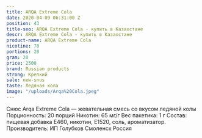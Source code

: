 ```yaml
---
title: ARQA Extreme Cola
date: 2020-04-09 06:31:00 Z
position: 43
title-seo: ARQA Extreme Cola - купить в Казахстане
descr: ARQA Extreme Cola - купить в Казахстане
product-name: ARQA Extreme Cola
nicotine: 70
portions: 20
gram: 20
price: 2500
brand: Russian products
strong: Крепкий
sale: new-snus
taste: Ледяная кола
image: "/uploads/Arqa%20Cola.jpeg"
---
```


Снюс Arqa Extreme Cola — жевательная смесь со вкусом ледяной колы Порционность: 20 порций Никотин: 65 мг/г Вес пакетика: 1 г Состав: пищевая добавка E460, никотин, E1520, соль, ароматизатор. Производитель: ИП Голубков Смоленск Россия